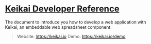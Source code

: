 # [Keikai Developer Reference](https://doc.keikai.io/dev-ref)
The document to introduce you how to develop a web application with Keikai, an embeddable web spreadsheet component. 

> Website: https://keikai.io
> Demo: https://keikai.io/demo
